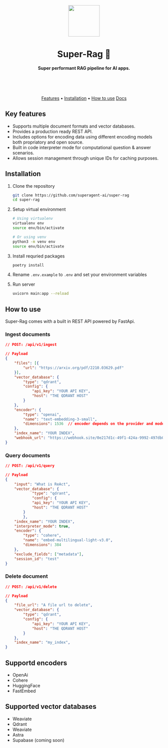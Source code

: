 <div align="center">
	<img width="100px" src="https://github.com/homanp/superagent/assets/2464556/eb51fa38-4a2a-4c41-b348-d3c1abc04234" />
	<h1>Super-Rag 🥷</h1>
	<p>
		<b>Super performant RAG pipeline for AI apps.</b>
	</p>
	<br>
	<br>
	<br>
    <p align="center">
        <a href="#-key-features">Features</a> •
        <a href="#-installation">Installation</a> •
        <a href="#-how-to-use">How to use</a>
        <a href="#-docs">Docs</a>
    </p>
</div>


## Key features
 - Supports multiple document formats and vector databases.
 - Provides a production ready REST API.
 - Includes options for encoding data using different encoding models both propriatory and open source.
 - Built in code interpreter mode for computational question & answer scenarios.
 - Allows session management through unique IDs for caching purposes.

## Installation

1. Clone the repository
    ```bash
    git clone https://github.com/superagent-ai/super-rag 
    cd super-rag 
    ```

2. Setup virtual environment
    ```bash
    # Using virtualenv 
    virtualenv env 
    source env/bin/activate 
    
    # Or using venv 
    python3 -m venv env 
    source env/bin/activate 
    ```

3. Install requried packages
    ```bash
    poetry install
    ```

4. Rename `.env.example` to `.env` and set your environment variables

5. Run server
    ```bash
    uvicorn main:app --reload
    ```

## How to use 
Super-Rag comes with a built in REST API powered by FastApi. 

### Ingest documents
```json
// POST: /api/v1/ingest

// Payload
{
    "files": [{
        "url": "https://arxiv.org/pdf/2210.03629.pdf"
    }],
    "vector_database": {
        "type": "qdrant",
        "config": {
            "api_key": "YOUR API KEY",
            "host": "THE QDRANT HOST"
        }
    },
    "encoder": {
        "type": "openai",
        "name": "text-embedding-3-small",
        "dimensions": 1536  // encoder depends on the provider and model
    },
    "index_name": "YOUR INDEX",
    "webhook_url": "https://webhook.site/0e217d1c-49f1-424a-9992-497db09f7793"
}
```

### Query documents
```json
// POST: /api/v1/query

// Payload
{
    "input": "What is ReAct",
    "vector_database": {
            "type": "qdrant",
            "config": {
            "api_key": "YOUR API KEY",
            "host": "THE QDRANT HOST"
        }
        },
    "index_name": "YOUR INDEX",
    "interpreter_mode": true,
    "encoder": {
        "type": "cohere",
        "name": "embed-multilingual-light-v3.0",
        "dimensions": 384
    },
    "exclude_fields": ["metadata"],
    "session_id": "test"
}
```

### Delete document
```json
// POST: /api/v1/delete

// Payload
{
    "file_url": "A file url to delete",
    "vector_database": {
        "type": "qdrant",
        "config": {
            "api_key": "YOUR API KEY",
            "host": "THE QDRANT HOST"
        }
    },
    "index_name": "my_index",
}

```

## Supportd encoders
- OpenAi
- Cohere
- HuggingFace
- FastEmbed


## Supported vector databases
- Weaviate
- Qdrant
- Weaviate
- Astra
- Supabase (coming soon)
